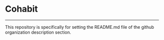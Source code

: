 # Cohabit
---

This repository is specifically for setting the README.md file of the github organization description section.





